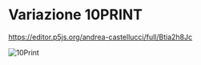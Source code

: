 # Variazione 10PRINT

https://editor.p5js.org/andrea-castellucci/full/Btia2h8Jc

![10Print](https://user-images.githubusercontent.com/75098849/117973637-ec572880-b32c-11eb-9573-6a4cbb62eb21.jpg)

